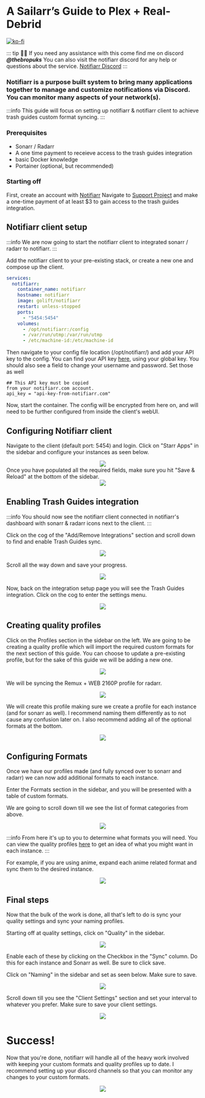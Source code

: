 # A Sailarr’s Guide to Plex + Real-Debrid


[![ko-fi](https://ko-fi.com/img/githubbutton_sm.svg)](https://ko-fi.com/davyjonesmedia/tip)

::: tip
👋🏼 If you need any assistance with this come find me on discord ***@thebropuks***
You can also visit the notifiarr discord for any help or questions about the service. [Notifiarr Discord](https://discord.gg/nXuuUDMtGg)
:::


### Notifiarr is a purpose built system to bring many applications together to manage and customize notifications via Discord. You can monitor many aspects of your network(s).
:::info
This guide will focus on setting up notifiarr & notifiarr client to achieve trash guides custom format syncing.
:::

### Prerequisites

- Sonarr / Radarr
- A one time payment to receieve access to the trash guides integration
- basic Docker knowledge
- Portainer (optional, but recommended)

### Starting off
    
First, create an account with [Notifiarr](https://notifiarr.com/)
Navigate to [Support Project](https://notifiarr.com/sponsor.php) and make a one-time payment of at least $3 to gain access to the trash guides integration. 
 


## Notifiarr client setup
:::info
We are now going to start the notifiarr client to integrated sonarr / radarr to notifiarr.
:::

Add the notifiarr client to your pre-existing stack, or create a new one and compose up the client.

```yaml
services:
  notifiarr:
    container_name: notifiarr
    hostname: notifiarr
    image: golift/notifiarr
    restart: unless-stopped
    ports:
      - "5454:5454"
    volumes:
      - /opt/notifiarr:/config
      - /var/run/utmp:/var/run/utmp
      - /etc/machine-id:/etc/machine-id
```

Then navigate to your config file location (/opt/notifiarr/) and add your API key to the config.
You can find your API key [here](https://notifiarr.com/user.php?page=profile), using your global key.
You should also see a field to change your username and password. Set those as well

```
## This API key must be copied
from your notifiarr.com account.
api_key = "api-key-from-notifiarr.com"
```


Now, start the container. The config will be encrypted from here on, and will need to be further configured from inside the client's webUI.


## Configuring Notifiarr client
Navigate to the client (default port: 5454) and login.
Click on "Starr Apps" in the sidebar and configure your instances as seen below.
<div align="center">
    <img src="https://cdn.discordapp.com/attachments/1314331222058467359/1327433834312110153/image.png?ex=67830c98&is=6781bb18&hm=d79cd085c7c7210c232a8a1754b2487673cecf5c62b2a140ad8fdc3809e62959&"/>
</div>
Once you have populated all the required fields, make sure you hit "Save & Reload" at the bottom of the sidebar.

<div align="center">
    <img src="https://cdn.discordapp.com/attachments/1314331222058467359/1327434423104438393/image.png?ex=67830d25&is=6781bba5&hm=b3d0139d13f41741e2d4dff761ab00fe22cb795d346f9f53eb40c4a18ace05ae&"/>
</div>

## Enabling Trash Guides integration
:::info
You should now see the notifiarr client connected in notifiarr's dashboard with sonarr & radarr icons next to the client.
:::

Click on the cog of the "Add/Remove Integrations" section and scroll down to find and enable Trash Guides sync.
<div align="center">
    <img src="https://cdn.discordapp.com/attachments/1314331222058467359/1327434813849862256/image.png?ex=67830d82&is=6781bc02&hm=bea77bcd67d85f023417e53df07a5baf8bb291c6446268653b8f5de6442f1af1&"/>
</div>

Scroll all the way down and save your progress.
<div align="center">
    <img src="https://cdn.discordapp.com/attachments/1314331222058467359/1327434983664652402/image.png?ex=67830daa&is=6781bc2a&hm=4873d79e8509b75a5d75fbaf2aade820f680a819b9ce55fd01b5f4e02ffbdb93&"/>
</div>

Now, back on the integration setup page you will see the Trash Guides integration. Click on the cog to enter the settings menu.
<div align="center">
    <img src="https://cdn.discordapp.com/attachments/1314331222058467359/1327435202066382920/image.png?ex=67830dde&is=6781bc5e&hm=5b867f3bd121dff1729a1b4b8e16e132305f7763084cee73dedd2ebad7819bfb&"/>
</div>

## Creating quality profiles

Click on the Profiles section in the sidebar on the left. We are going to be creating a quality profile which will import the required custom formats for the next section of this guide. You can choose to update a pre-existing profile, but for the sake of this guide we will be adding a new one.
<div align="center">
    <img src="https://cdn.discordapp.com/attachments/1314331222058467359/1327440592891809815/image.png?ex=678312e3&is=6781c163&hm=c5eff26b7ff3e05563c365b800a2beaab3751f751fba5f0eae6fd503e0e0e97b&"/>
</div>

We will be syncing the Remux + WEB 2160P profile for radarr. 

<div align="center">
    <img src="https://cdn.discordapp.com/attachments/1314331222058467359/1327440127420792842/image.png?ex=67831275&is=6781c0f5&hm=a6d657890816c21b0ab4cee8512d90116197f60e7ea543436152de165b3eb7ab&"/>
</div>

We will create this profile making sure we create a profile for each instance (and for sonarr as well). I recommend naming them differently as to not cause any confusion later on. I also recommend adding all of the optional formats at the bottom.

<div align="center">
    <img src="https://cdn.discordapp.com/attachments/1314331222058467359/1327441638360092774/image.png?ex=678313dd&is=6781c25d&hm=dc79dd4d632d363d8460a91128fc09849c2832a1e8d18e5f89c0448c489b7ffa&"/>
</div>



## Configuring Formats

Once we have our profiles made (and fully synced over to sonarr and radarr) we can now add additional formats to each instance.

Enter the Formats section in the sidebar, and you will be presented with a table of custom formats. 


We are going to scroll down till we see the list of format categories from above. 
<div align="center">
    <img src="https://cdn.discordapp.com/attachments/1314331222058467359/1327437409180319807/image.png?ex=67830fec&is=6781be6c&hm=7094a7272a052c76d256048459baebfeac43122e0fa8032489fbaf50395ea588&"/>
</div>

:::info
From here it's up to you to determine what formats you will need. You can view the quality profiles [here](https://trash-guides.info/Sonarr/sonarr-setup-quality-profiles/#trash-quality-profiles) to get an idea of what you might want in each instance. 
:::

For example, if you are using anime, expand each anime related format and sync them to the desired instance. 
<div align="center">
    <img src="https://cdn.discordapp.com/attachments/1314331222058467359/1327431307378163803/image.png?ex=67830a3e&is=6781b8be&hm=9bd91af0012f3d38a751d1fb55af3cd8fb6fbdcd2112712aed2823df23ce3332&"/>
</div>



## Final steps

Now that the bulk of the work is done, all that's left to do is sync your quality settings and sync your naming profiles.

Starting off at quality settings, click on "Quality" in the sidebar. 

<div align="center">
    <img src="https://cdn.discordapp.com/attachments/1314331222058467359/1327445836870975559/image.png?ex=678317c6&is=6781c646&hm=9887c6df6faa69beec977210533847f848c8473236e472198d3d54cef22f70be&"/>
</div>

Enable each of these by clicking on the Checkbox in the "Sync" column. Do this for each instance and Sonarr as well. Be sure to click save.

Click on "Naming" in the sidebar and set as seen below. Make sure to save.
<div align="center">
    <img src="https://cdn.discordapp.com/attachments/1314331222058467359/1327446815070490634/image.png?ex=678318af&is=6781c72f&hm=1c0b6f0caf82abd6dbae55eccd38f32ace5a21209522b74f743c59e97afce879&"/>
</div>

Scroll down till you see the "Client Settings" section and set your interval to whatever you prefer. Make sure to save your client settings.
<div align="center">
    <img src="https://cdn.discordapp.com/attachments/1314331222058467359/1327447228356366388/image.png?ex=67831912&is=6781c792&hm=97645a5ad744ee10daf25bdbe4dfc2da02b333284d0676daeb15e565b43b181b&"/>
</div>

# Success!

Now that you're done, notifiarr will handle all of the heavy work involved with keeping your custom formats and quality profiles up to date.
I recommend setting up your discord channels so that you can monitor any changes to your custom formats.
<div align="center">
    <img src="https://cdn.discordapp.com/attachments/1314331222058467359/1327447889596776509/image.png?ex=678319af&is=6781c82f&hm=6e5e4d7f24c83679c742c792e60b9eb84d07b0ca31905742d8b817da22effb86&"/>
</div>
